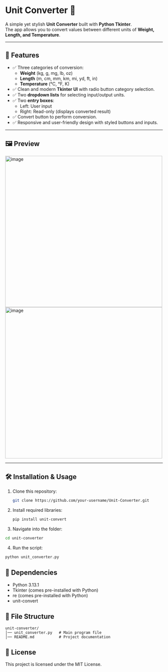 # Unit Converter 🧮

A simple yet stylish **Unit Converter** built with **Python Tkinter**.  
The app allows you to convert values between different units of **Weight, Length, and Temperature**.  

---

## 🚀 Features
- ✅ Three categories of conversion:
  - **Weight** (kg, g, mg, lb, oz)
  - **Length** (m, cm, mm, km, mi, yd, ft, in)
  - **Temperature** (°C, °F, K)
- ✅ Clean and modern **Tkinter UI** with radio button category selection.  
- ✅ Two **dropdown lists** for selecting input/output units.  
- ✅ Two **entry boxes**: 
  - Left: User input  
  - Right: Read-only (displays converted result)  
- ✅ Convert button to perform conversion.  
- ✅ Responsive and user-friendly design with styled buttons and inputs.  

---

## 🖼️ Preview
<img width="502" height="482" alt="image" src="https://github.com/user-attachments/assets/6e3dbbc7-b168-4b98-98cf-64d867d00eb7" />
<img width="502" height="482" alt="image" src="https://github.com/user-attachments/assets/78da68fd-6bf3-47bb-90fd-dd9a2a7554d0" />

---

## 🛠️ Installation & Usage
1. Clone this repository:
   ```bash
   git clone https://github.com/your-username/Unit-Converter.git
   ```
2. Install required libraries:
   ```bash
   pip install unit-convert
   ```
3. Navigate into the folder:
  ```bash
  cd unit-converter
  ```
4. Run the script:
  ```bash
  python unit_converter.py
  ```

## 📌 Dependencies

- Python 3.13.1
- Tkinter (comes pre-installed with Python)
- re (comes pre-installed with Python)
- unit-convert 
  
## 📂 File Structure
```
unit-converter/
│── unit_converter.py   # Main program file
│── README.md           # Project documentation
```

## 📜 License

This project is licensed under the MIT License.
